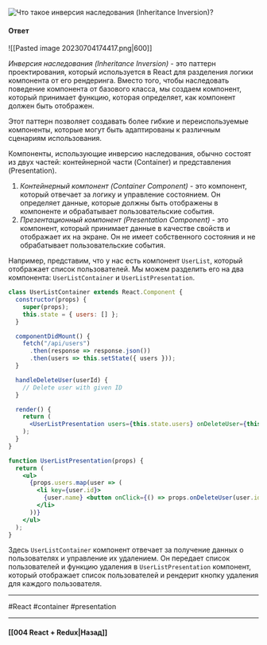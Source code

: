 ![Что такое инверсия наследования (Inheritance Inversion)?](https://youtu.be/HBSAjY-xh3k?t=301)

#### Ответ

![[Pasted image 20230704174417.png|600]]

*Инверсия наследования (Inheritance Inversion)* - это паттерн проектирования, который используется в React для разделения логики компонента от его рендеринга. Вместо того, чтобы наследовать поведение компонента от базового класса, мы создаем компонент, который принимает функцию, которая определяет, как компонент должен быть отображен.

Этот паттерн позволяет создавать более гибкие и переиспользуемые компоненты, которые могут быть адаптированы к различным сценариям использования. 

Компоненты, использующие инверсию наследования, обычно состоят из двух частей: контейнерной части (Container) и представления (Presentation).

1. *Контейнерный компонент (Container Component)* - это компонент, который отвечает за логику и управление состоянием. Он определяет данные, которые должны быть отображены в компоненте и обрабатывает пользовательские события.
2. *Презентационный компонент (Presentation Component)* - это компонент, который принимает данные в качестве свойств и отображает их на экране. Он не имеет собственного состояния и не обрабатывает пользовательские события.

Например, представим, что у нас есть компонент `UserList`, который отображает список пользователей. Мы можем разделить его на два компонента: `UserListContainer` и `UserListPresentation`.

```jsx
class UserListContainer extends React.Component {
  constructor(props) {
    super(props);
    this.state = { users: [] };
  }

  componentDidMount() {
    fetch("/api/users")
      .then(response => response.json())
      .then(users => this.setState({ users }));
  }

  handleDeleteUser(userId) {
    // Delete user with given ID
  }

  render() {
    return (
      <UserListPresentation users={this.state.users} onDeleteUser={this.handleDeleteUser} />
    );
  }
}

function UserListPresentation(props) {
  return (
    <ul>
      {props.users.map(user => (
        <li key={user.id}>
          {user.name} <button onClick={() => props.onDeleteUser(user.id)}>Delete</button>
        </li>
      ))}
    </ul>
  );
}
```

Здесь `UserListContainer` компонент отвечает за получение данных о пользователях и управление их удалением. Он передает список пользователей и функцию удаления в `UserListPresentation` компонент, который отображает список пользователей и рендерит кнопку удаления для каждого пользователя.

____
#React #container #presentation

____

#### [[004 React + Redux|Назад]]
